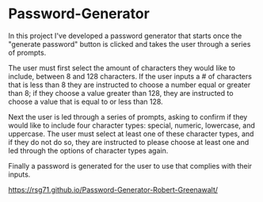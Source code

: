 # Password-Generator

In this project I've developed a password generator that starts once the "generate password" button is clicked and takes the user through a series of prompts. 

The user must first select the amount of characters they would like to include, between 8 and 128 characters. If the user inputs a # of characters that is less than 8 they are instructed to choose a number equal or greater than 8; if they choose a value greater than 128, they are instructed to choose a value that is equal to or less than 128.

Next the user is led through a series of prompts, asking to confirm if they would like to include four character types: special, numeric, lowercase, and uppercase. The user must select at least one of these character types, and if they do not do so, they are instructed to please choose at least one and led through the options of character types again.

Finally a password is generated for the user to use that complies with their inputs.

 https://rsg71.github.io/Password-Generator-Robert-Greenawalt/